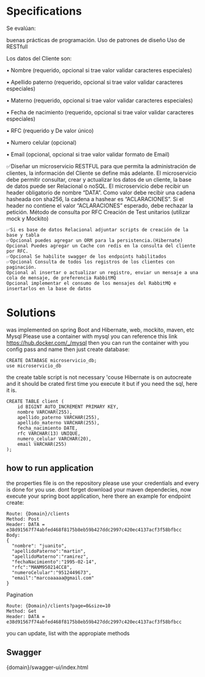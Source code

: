 # Specifications
Se evalúan:

buenas prácticas de programación.
Uso de patrones de diseño
Uso de RESTfull
                
Los datos del Cliente son:

•         Nombre (requerido, opcional si trae valor validar caracteres especiales)

•         Apellido paterno (requerido, opcional si trae valor validar caracteres especiales)

•         Materno (requerido, opcional si trae valor validar caracteres especiales)

•         Fecha de nacimiento (requerido, opcional si trae valor validar caracteres especiales)

•         RFC (requerido y De valor único)

•         Numero celular (opcional)

•         Email (opcional, opcional si trae valor validar formato de Email)


✅Diseñar un microservicio RESTFUL para que permita la administración de clientes, la información del Cliente se define más adelante.
El microservicio debe permitir consultar, crear y actualizar los datos de un cliente, la base de datos puede ser Relacional o noSQL.
El microservicio debe recibir un header obligatorio de nombre “DATA”. Como valor debe recibir una cadena hasheada con sha256, la cadena a hashear es “ACLARACIONES”.
Si el header no contiene el valor “ACLARACIONES” esperado, debe rechazar la petición.
Método de consulta por RFC
Creación de Test unitarios (utilizar mock y Mockito)

```
✅Si es base de datos Relacional adjuntar scripts de creación de la base y tabla
✅Opcional puedes agregar un ORM para la persistencia.(Hibernate)
Opcional Puedes agregar un Cache con redis en la consulta del cliente por RFC.
✅Opcional Se habilite swagger de los endpoints habilitados
✅Opcional Consulta de todos los registros de los clientes con paginación.
Opcional al insertar o actualizar un registro, enviar un mensaje a una cola de mensaje, de preferencia RabbitMQ
Opcional implementar el consumo de los mensajes del RabbitMQ e insertarlos en la base de datos
```

# Solutions
was implemented on spring Boot and Hibernate, web, mockito, maven, etc
Mysql Please use a container with mysql you can reference this link https://hub.docker.com/_/mysql then you can run the container with you config pass and name
then just create database:
```
CREATE DATABASE microservicio_db;
use microservicio_db
```
the create table script is not necessary 'couse Hibernate is on autocreate and it should be crated first time you execute it
but if you need the sql, here it is.
```
CREATE TABLE client (
    id BIGINT AUTO_INCREMENT PRIMARY KEY,
    nombre VARCHAR(255),
    apellido_paterno VARCHAR(255),
    apellido_materno VARCHAR(255),
    fecha_nacimiento DATE,
    rfc VARCHAR(13) UNIQUE,
    numero_celular VARCHAR(20),
    email VARCHAR(255)
);
```
## how to run application
the properties file is on the repository please use your credentials and every is done for you use. dont forget download your maven dependecies, now execute your spring boot application, here there an example for endpoint create:
```
Route: {Domain}/clients
Method: Post 
Header: DATA = e38d91567f74abfed468f8175b8eb59b427ddc2997c420ec4137acf3f58bfbcc
Body:
{
  "nombre": "juanito",
  "apellidoPaterno":"martin",
  "apellidoMaterno":"ramirez",
  "fechaNacimiento":"1995-02-14",
  "rfc":"MANM950214CC8",
  "numeroCelular":"9512449673",
  "email":"marcoaaaaa@gmail.com"
}
```
Pagination
```
Route: {Domain}/clients?page=0&size=10
Method: Get 
Header: DATA = e38d91567f74abfed468f8175b8eb59b427ddc2997c420ec4137acf3f58bfbcc

```

you can update, list with the appropiate methods
## Swagger
{domain}/swagger-ui/index.html